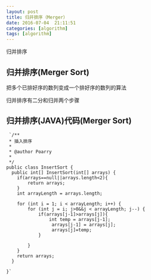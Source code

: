 ```yaml
---
layout: post
title: 归并排序（Merger）
date: 2016-07-04  21:11:51 
categories: [algorithm]
tags: [algorithm]
---
```


归并排序
<!--more-->

##  归并排序(Merger Sort)

把多个已排好序的数列变成一个排好序的数列的算法

归并排序有二分和归并两个步骤


##  归并排序(JAVA)代码(Merger Sort) 
     `/**
	 * 插入排序
	 * 
	 * @author Poarry
	 * 
	 */
	public class InsertSort {
	  public int[] InsertSort(int[] arrays) {
		if(arrays==null||arrays.length<2){
			return arrays;
		}
		int arrayLength = arrays.length;
		
		for (int i = 1; i < arrayLength; i++) {
			for (int j = i; j>0&&j < arrayLength; j--) {
				if(arrays[j-1]>arrays[j]){
					int temp = arrays[j-1];
					 arrays[j-1] = arrays[j];
					 arrays[j]=temp;
				}
				
			}
		}
		return arrays;
	  }

	}`


